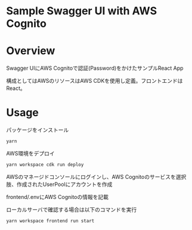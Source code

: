 # Sample Swagger UI with AWS Cognito

# Overview

Swagger UIにAWS Cognitoで認証(Password)をかけたサンプルReact App

構成としてはAWSのリソースはAWS CDKを使用し定義。フロントエンドはReact。


# Usage

パッケージをインストール

```sh
yarn
```

AWS環境をデプロイ

```sh
yarn workspace cdk run deploy
```

AWSのマネージドコンソールにログインし、AWS Cognitoのサービスを選択肢、作成されたUserPoolにアカウントを作成

frontend/.envにAWS Cognitoの情報を記載

ローカルサーバで確認する場合は以下のコマンドを実行

```sh
yarn workspace frontend run start
```


